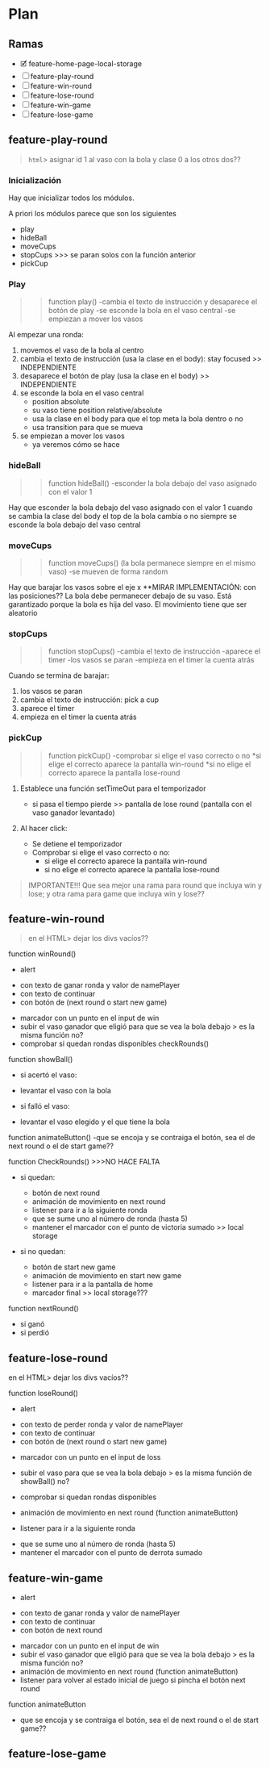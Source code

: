 # Plan

## Ramas

* 🗹 feature-home-page-local-storage
* ☐ feature-play-round
* ☐ feature-win-round
* ☐ feature-lose-round
* ☐ feature-win-game
* ☐ feature-lose-game

## feature-play-round

> `html`> asignar id 1 al vaso con la bola y clase 0 a los otros dos??

### Inicialización

Hay que inicializar todos los módulos.

A priori los módulos parece que son los siguientes

* play
* hideBall
* moveCups
* stopCups >>> se paran solos con la función anterior
* pickCup

### Play

>>function play()
-cambia el texto de instrucción y desaparece el botón de play
-se esconde la bola en el vaso central
-se empiezan a mover los vasos


Al empezar una ronda:

1. movemos el vaso de la bola al centro
1. cambia el texto de instrucción (usa la clase en el body): stay focused >> INDEPENDIENTE
1. desaparece el botón de play (usa la clase en el body) >> INDEPENDIENTE
1. se esconde la bola en el vaso central
    * position absolute
    * su vaso tiene position relative/absolute
    * usa la clase en el body para que el top meta la bola dentro o no
    * usa transition para que se mueva
1. se empiezan a mover los vasos
    * ya veremos cómo se hace

### hideBall

>>function hideBall()
-esconder la bola debajo del vaso asignado con el valor 1

Hay que esconder la bola debajo del vaso asignado con el valor 1
cuando se cambia la clase del body el top de la bola cambia o no
siempre se esconde la bola debajo del vaso central

### moveCups

>>function moveCups()
(la bola permanece siempre en el mismo vaso)
-se mueven de forma random

Hay que barajar los vasos sobre el eje x
**MIRAR IMPLEMENTACIÓN: con las posiciones??
La bola debe permanecer debajo de su vaso. Está garantizado porque la bola es hija del vaso.
El movimiento tiene que ser aleatorio

### stopCups

>>function stopCups()
-cambia el texto de instrucción
-aparece el timer
-los vasos se paran
-empieza en el timer la cuenta atrás

Cuando se termina de barajar:

1. los vasos se paran
1. cambia el texto de instrucción: pick a cup
1. aparece el timer
1. empieza en el timer la cuenta atrás

### pickCup

>>function pickCup()
-comprobar si elige el vaso correcto o no
*si elige el correcto aparece la pantalla win-round
*si no elige el correcto aparece la pantalla lose-round

1. Establece una función setTimeOut para el temporizador
    * si pasa el tiempo pierde >> pantalla de lose round (pantalla con el vaso ganador levantado)

1. Al hacer click:
    * Se detiene el temporizador
    * Comprobar si elige el vaso correcto o no:
        * si elige el correcto aparece la pantalla win-round
        * si no elige el correcto aparece la pantalla lose-round

>IMPORTANTE!!!
Que sea mejor una rama para round que incluya win y lose; y otra rama para game que incluya win y lose??

## feature-win-round

> en el HTML> dejar los divs vacíos??

function winRound()

- alert
* con texto de ganar ronda y valor de namePlayer
* con texto de continuar
* con botón de (next round o start new game)
- marcador con un punto en el input de win
- subir el vaso ganador que eligió para que se vea la bola debajo  > es la misma función no?
- comprobar si quedan rondas disponibles checkRounds()

function showBall()

- si acertó el vaso:
* levantar el vaso con la bola 
- si falló el vaso:
* levantar el vaso elegido y el que tiene la bola

function animateButton()
-que se encoja y se contraiga el botón, sea el de next round o el de start game??

function CheckRounds() >>>NO HACE FALTA
* si quedan:
    - botón de next round
    - animación de movimiento en next round
    - listener para ir a la siguiente ronda
    * que se sume uno al número de ronda (hasta 5)
    * mantener el marcador con el punto de victoria sumado >> local storage
* si no quedan:
    - botón de start new game
    - animación de movimiento en start new game
    - listener para ir a la pantalla de home

    * marcador final >> local storage???

function nextRound()
* si ganó
* si perdió


## feature-lose-round

en el HTML> dejar los divs vacíos??

function loseRound()
- alert 
* con texto de perder ronda y valor de namePlayer
* con texto de continuar
* con botón de (next round o start new game)
- marcador con un punto en el input de loss
- subir el vaso para que se vea la bola debajo > es la misma función de showBall() no?
- comprobar si quedan rondas disponibles

- animación de movimiento en next round (function animateButton)
- listener para ir a la siguiente ronda
* que se sume uno al número de ronda (hasta 5)
* mantener el marcador con el punto de derrota sumado

## feature-win-game

- alert 
* con texto de ganar ronda y valor de namePlayer
* con texto de continuar
* con botón de next round
- marcador con un punto en el input de win
- subir el vaso ganador que eligió para que se vea la bola debajo  > es la misma función no?
- animación de movimiento en next round (function animateButton)
- listener para volver al estado inicial de juego si pincha el botón next round

function animateButton
- que se encoja y se contraiga el botón, sea el de next round o el de start game??


## feature-lose-game

